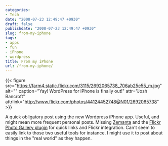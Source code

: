 ```yaml
---
categories:
- Tech
date: "2008-07-23 12:49:47 +0930"
draft: false
publishdate: "2008-07-23 12:49:47 +0930"
slug: from-my-iphone
tags:
- apps
- fun
- iPhone
- wordpress
title: From my iPhone
url: /from-my-iphone/
---
```


{{< figure src="https://farm4.static.flickr.com/3115/2692065738_706ab25e55_m.jpg" alt="" caption="Yay! WordPress for iPhone is finally out!" attr="Josh Bancroft" attrlink="http://www.flickr.com/photos/44124452748@N01/2692065738"  >}}

A quick obligatory post using the new Wordpress iPhone app. Useful, and might mean more frequent personal posts. Missing [Zemanta](http://www.zemanta.com "Zemanta ltd.") and the [Flickr Photo Gallery plugin](http://www.tantannoodles.com/toolkit/photo-album/) for quick links and Flickr integration. Can't seem to easily link to those two useful tools for instance. I might use it to post about things in the "real world" as they happen.
